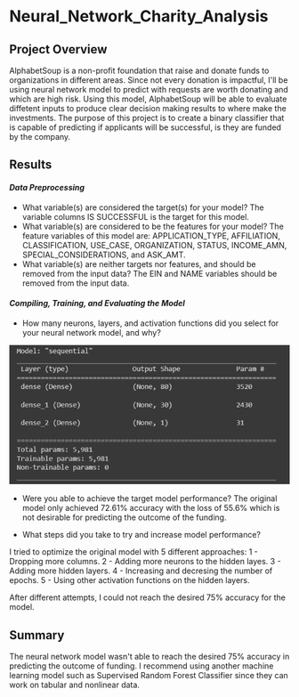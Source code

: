 # Neural_Network_Charity_Analysis

## Project Overview

AlphabetSoup is a non-profit foundation that raise and donate funds to organizations in different areas. Since not every donation is impactful, I'll be using neural network model to predict with requests are worth donating and which are high risk. Using this model, AlphabetSoup will be able to evaluate diffetent inputs to produce clear decision making results to where make the investments. 
The purpose of this project is to create a binary classifier that is capable of predicting if applicants will be successful, is they are funded by the company. 


## Results

#### *Data Preprocessing*
- What variable(s) are considered the target(s) for your model?
The variable columns IS SUCCESSFUL is the target for this model.
- What variable(s) are considered to be the features for your model?
The feature variables of this model are: APPLICATION_TYPE, AFFILIATION, CLASSIFICATION, USE_CASE, ORGANIZATION, STATUS, INCOME_AMN, SPECIAL_CONSIDERATIONS, and ASK_AMT. 
- What variable(s) are neither targets nor features, and should be removed from the input data?
The EIN and NAME variables should be removed from the input data. 
#### *Compiling, Training, and Evaluating the Model*
- How many neurons, layers, and activation functions did you select for your neural network model, and why?

![](/Images/1.png)

- Were you able to achieve the target model performance?
The original model only achieved 72.61% accuracy with the loss of 55.6% which is not desirable for predicting the outcome of the funding. 

- What steps did you take to try and increase model performance?

I tried to optimize the original model with 5 different approaches:
1 - Dropping more columns. 
2 - Adding more neurons to the hidden layes.
3 - Adding more hidden layers.
4 - Increasing and decresing the number of epochs. 
5 - Using other activation functions on the hidden layers. 

After different attempts, I could not reach the desired 75% accuracy for the model. 

## Summary

The neural network model wasn't able to reach the desired 75% accuracy in predicting the outcome of funding. I recommend using another machine learning model such as 
Supervised Random Forest Classifier since they can work on tabular and nonlinear data.  




